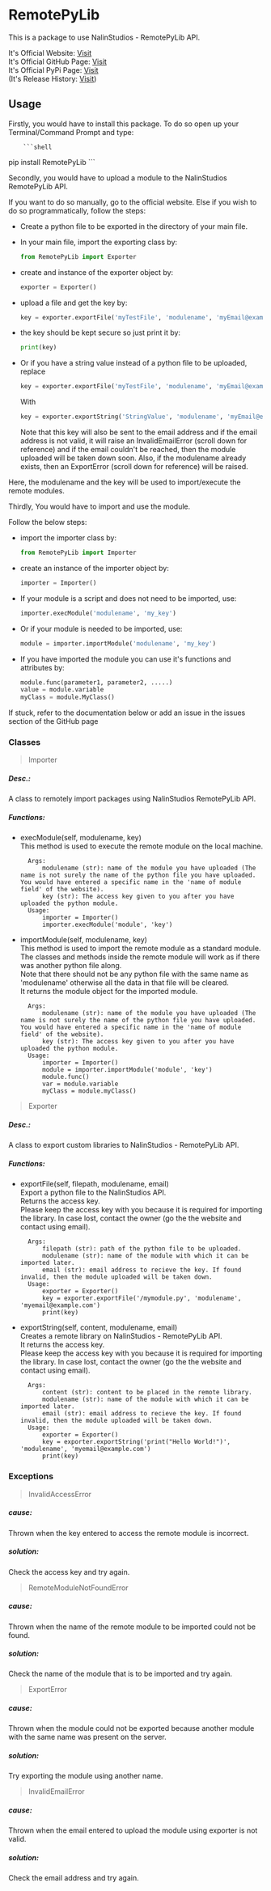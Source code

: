 # RemotePyLib

This is a package to use NalinStudios - RemotePyLib API.  

It's Official Website: [Visit](https://nalinstudios.herokuapp.com/remotepylib)  
It's Official GitHub Page: [Visit](https://nalinstudios.herokuapp.com/remotepylib/source)  
It's Official PyPi Page: [Visit](https://nalinstudios.herokuapp.com/remotepylib/pypi)  
(It's Release History: [Visit](https://nalinstudios.herokuapp.com/remotepylib/pypi-history))



## Usage

Firstly, you would have to install this package. To do so open up your Terminal/Command Prompt and type:

        ```shell
pip install RemotePyLib
        ```



Secondly, you would have to upload a module to the NalinStudios RemotePyLib API.

If you want to do so manually, go to the official website. Else if you wish to do so programmatically, follow the steps:

- Create a python file to be exported in the directory of your main file.

- In your main file, import the exporting class by: 

  ```python
  from RemotePyLib import Exporter
  ```

- create and instance of the exporter object by:

  ```python
  exporter = Exporter()
  ```

- upload a file and get the key by:

  ```python
  key = exporter.exportFile('myTestFile', 'modulename', 'myEmail@example.com')
  ```

- the key should be kept secure so just print it by:

  ```python
  print(key)
  ```

- Or if you have a string value instead of a python file to be uploaded, replace

  ```python
  key = exporter.exportFile('myTestFile', 'modulename', 'myEmail@example.com')
  ```

  With

  ```python
  key = exporter.exportString('StringValue', 'modulename', 'myEmail@example.com')
  ```

  

  Note that this key will also be sent to the email address and if the email address is not valid, it will raise an InvalidEmailError (scroll down for reference) and if the email couldn't be reached, then the module uploaded will be taken down soon. Also, if the modulename already exists, then an ExportError (scroll down for reference) will be raised.

Here, the modulename and the key will be used to import/execute the remote modules.



Thirdly, You would have to import and use the module.

Follow the below steps:

- import the importer class by:

  ```python
  from RemotePyLib import Importer
  ```

- create an instance of the importer object by:

  ```python
  importer = Importer()
  ```

- If your module is a script and does not need to be imported, use:

  ```python
  importer.execModule('modulename', 'my_key')
  ```

- Or if your module is needed to be imported, use:

  ```python
  module = importer.importModule('modulename', 'my_key')
  ```

- If you have imported the module you can use it's functions and attributes by:

  ```python
  module.func(parameter1, parameter2, .....)
  value = module.variable
  myClass = module.MyClass()
  ```

If stuck, refer to the documentation below or add an issue in the issues section of the GitHub page

### Classes

> Importer
##### Desc.: 
A class to remotely import packages using NalinStudios RemotePyLib API.

##### Functions:
- execModule(self, modulename, key)  
This method is used to execute the remote module on the local machine.  

        Args:
            modulename (str): name of the module you have uploaded (The name is not surely the name of the python file you have uploaded. You would have entered a specific name in the 'name of module field' of the website).
            key (str): The access key given to you after you have uploaded the python module.
        Usage:
            importer = Importer()
            importer.execModule('module', 'key')  

- importModule(self, modulename, key)  
This method is used to import the remote module as a standard module.  
The classes and methods inside the remote module will work as if there was another python file along.  
Note that there should not be any python file with the same name as 'modulename' otherwise all the data in that file will be cleared.  
It returns the module object for the imported module.  

        Args:
            modulename (str): name of the module you have uploaded (The name is not surely the name of the python file you have uploaded. You would have entered a specific name in the 'name of module field' of the website).
            key (str): The access key given to you after you have uploaded the python module.
        Usage:
            importer = Importer()
            module = importer.importModule('module', 'key')
            module.func()
            var = module.variable
            myClass = module.myClass()
> Exporter  
##### Desc.:
A class to export custom libraries to NalinStudios - RemotePyLib API.

##### Functions:
- exportFile(self, filepath, modulename, email)  
  Export a python file to the NalinStudios API.  
  Returns the access key.  
  Please keep the access key with you because it is required for importing the library. In case lost, contact the owner (go the the website and contact using email).
        

        Args:
            filepath (str): path of the python file to be uploaded.
            modulename (str): name of the module with which it can be imported later.
            email (str): email address to recieve the key. If found invalid, then the module uploaded will be taken down.
        Usage:
            exporter = Exporter()
            key = exporter.exportFile('/mymodule.py', 'modulename', 'myemail@example.com')
            print(key)

- exportString(self, content, modulename, email)  
Creates a remote library on NalinStudios - RemotePyLib API.  
It returns the access key.  
Please keep the access key with you because it is required for importing the library. In case lost, contact the owner (go the the website and contact using email).
        
        Args:
            content (str): content to be placed in the remote library.
            modulename (str): name of the module with which it can be imported later.
            email (str): email address to recieve the key. If found invalid, then the module uploaded will be taken down.
        Usage:
            exporter = Exporter()
            key = exporter.exportString('print("Hello World!")', 'modulename', 'myemail@example.com')
            print(key)        


### Exceptions
> InvalidAccessError
##### cause:
Thrown when the key entered to access the remote module is incorrect.
##### solution:
Check the access key and try again.  

> RemoteModuleNotFoundError
##### cause:
Thrown when the name of the remote module to be imported could not be found.
##### solution:
Check the name of the module that is to be imported and try again.  

> ExportError
##### cause:
Thrown when the module could not be exported because another module with the same name was present on the server.
##### solution:
Try exporting the module using another name.

> InvalidEmailError
##### cause:
Thrown when the email entered to upload the module using exporter is not valid.
##### solution:
Check the email address and try again.